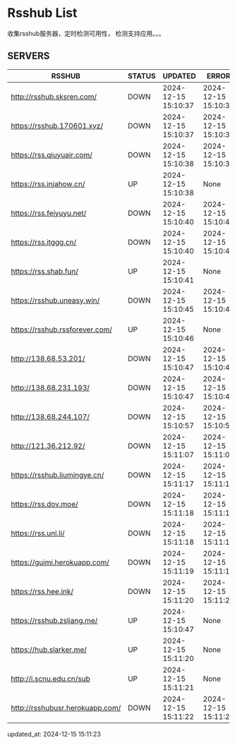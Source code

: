 # Rsshub List

收集rsshub服务器，定时检测可用性， 检测支持应用。。。


## SERVERS

|  RSSHUB   | STATUS  | UPDATED  | ERROR  | TWITTER |  
|  ----  | ----  | ----  | ----  | ---- |  
| http://rsshub.sksren.com/ | DOWN | 2024-12-15 15:10:37 | 2024-12-15 15:10:37 |  
| https://rsshub.170601.xyz/ | DOWN | 2024-12-15 15:10:37 | 2024-12-15 15:10:37 |  
| https://rss.qiuyuair.com/ | DOWN | 2024-12-15 15:10:38 | 2024-12-15 15:10:38 |  
| https://rss.injahow.cn/ | UP | 2024-12-15 15:10:38 | None ||  
| https://rss.feiyuyu.net/ | DOWN | 2024-12-15 15:10:40 | 2024-12-15 15:10:40 |  
| https://rss.itggg.cn/ | DOWN | 2024-12-15 15:10:40 | 2024-12-15 15:10:40 |  
| https://rss.shab.fun/ | UP | 2024-12-15 15:10:41 | None ||  
| https://rsshub.uneasy.win/ | DOWN | 2024-12-15 15:10:45 | 2024-12-15 15:10:45 |  
| https://rsshub.rssforever.com/ | UP | 2024-12-15 15:10:46 | None ||  
| http://138.68.53.201/ | DOWN | 2024-12-15 15:10:47 | 2024-12-15 15:10:47 |  
| http://138.68.231.193/ | DOWN | 2024-12-15 15:10:47 | 2024-12-15 15:10:47 |  
| http://138.68.244.107/ | DOWN | 2024-12-15 15:10:57 | 2024-12-15 15:10:57 |  
| http://121.36.212.92/ | DOWN | 2024-12-15 15:11:07 | 2024-12-15 15:11:07 |  
| https://rsshub.liumingye.cn/ | DOWN | 2024-12-15 15:11:17 | 2024-12-15 15:11:17 |  
| https://rss.dov.moe/ | DOWN | 2024-12-15 15:11:18 | 2024-12-15 15:11:18 |  
| https://rss.unl.li/ | DOWN | 2024-12-15 15:11:18 | 2024-12-15 15:11:18 |  
| https://guimi.herokuapp.com/ | DOWN | 2024-12-15 15:11:19 | 2024-12-15 15:11:19 |  
| https://rss.hee.ink/ | DOWN | 2024-12-15 15:11:20 | 2024-12-15 15:11:20 |  
| https://rsshub.zsliang.me/ | UP | 2024-12-15 15:10:47 | None |OK|  
| https://hub.slarker.me/ | UP | 2024-12-15 15:11:20 | None ||  
| http://i.scnu.edu.cn/sub | UP | 2024-12-15 15:11:21 | None ||  
| http://rsshubusr.herokuapp.com/ | DOWN | 2024-12-15 15:11:22 | 2024-12-15 15:11:22 |  
  

updated_at: 2024-12-15 15:11:23  
